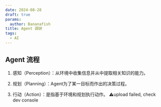 ```yaml
---
date: 2024-08-28
draft: true
params:
  author: Bananafish
title: Agent 调研
tags:
  - AI
---
```

## Agent 流程

1. 感知（Perception）：从环境中收集信息并从中提取相关知识的能力。
    
2. 规划（Planning）：Agent为了某一目标而作出的决策过程。
    
3. 行动（Action）：是指基于环境和规划执行动作。
   ⚠️upload failed, check dev console
